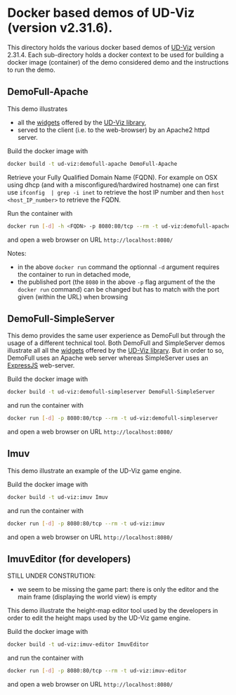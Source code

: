 # Docker based demos of UD-Viz (version v2.31.6).

This directory holds the various docker based demos of [UD-Viz](https://github.com/VCityTeam/UD-Viz) version 2.31.4.
Each sub-directory holds a docker context to be used for building a docker image (container) of the demo considered demo and the instructions to run
the demo.

## DemoFull-Apache

This demo illustrates

- all the 
  [widgets](https://github.com/VCityTeam/UD-Viz/blob/master/Organisational_principles.md)
  offered by the [UD-Viz library](https://github.com/VCityTeam/UD-Viz),
- served to the client (i.e. to the web-browser) by an Apache2 httpd server.

Build the docker image with

```bash
docker build -t ud-viz:demofull-apache DemoFull-Apache
```

Retrieve your Fully Qualified Domain Name (FQDN). For example on OSX using
dhcp (and with a misconfigured/hardwired hostname) one can first use
`ifconfig  | grep -i inet` to retrieve the host IP number
and then `host <host_IP_number>` to retrieve the FQDN.

Run the container with

```bash
docker run [-d] -h <FQDN> -p 8080:80/tcp --rm -t ud-viz:demofull-apache
```

and open a web browser on URL `http://localhost:8080/`

Notes:

- in the above `docker run` command the optionnal `-d` argument requires the
  container to run in detached mode,
- the published port (the `8080` in the above `-p` flag argument of the the 
  `docker run` command) can be changed but has to match with the port given
  (within the URL) when browsing

## DemoFull-SimpleServer

This demo provides the same user experience as DemoFull but through the usage of
a different technical tool. Both DemoFull and SimpleServer demos illustrate all
all the
[widgets](https://github.com/VCityTeam/UD-Viz/blob/master/Organisational_principles.md)
offered by the [UD-Viz library](https://github.com/VCityTeam/UD-Viz).
But in order to so, DemoFull uses an Apache web server whereas SimpleServer
uses an [ExpressJS](https://en.wikipedia.org/wiki/Express.js) web-server.

Build the docker image with

```bash
docker build -t ud-viz:demofull-simpleserver DemoFull-SimpleServer
```

and run the container with

```bash
docker run [-d] -p 8080:80/tcp --rm -t ud-viz:demofull-simpleserver
```

and open a web browser on URL `http://localhost:8080/`

## Imuv

This demo illustrate an example of the UD-Viz game engine. 

Build the docker image with

```bash
docker build -t ud-viz:imuv Imuv
```

and run the container with

```bash
docker run [-d] -p 8080:80/tcp --rm -t ud-viz:imuv
```

and open a web browser on URL `http://localhost:8080/`

## ImuvEditor (for developers)

STILL UNDER CONSTRUTION:
 - we seem to be missing the game part: there is only the editor
   and the main frame (displaying the world view) is empty

This demo illustrate the height-map editor tool used by the developers in
order to edit the height maps used by the UD-Viz game engine.

Build the docker image with

```bash
docker build -t ud-viz:imuv-editor ImuvEditor
```

and run the container with

```bash
docker run [-d] -p 8080:80/tcp --rm -t ud-viz:imuv-editor
```

and open a web browser on URL `http://localhost:8080/`
